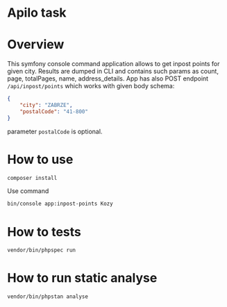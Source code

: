 Apilo task
=====
# Overview
This symfony console command application allows to get inpost points for given city. Results are dumped in CLI and contains
such params as count, page, totalPages, name, address_details. App has also POST endpoint `/api/inpost/points` which works with given 
body schema: 
```json
{
    "city": "ZABRZE",
    "postalCode": "41-800"
}
```
parameter `postalCode` is optional. 



# How to use
```bash
composer install
```
Use command
```bash
bin/console app:inpost-points Kozy
```
# How to tests

```bash
vendor/bin/phpspec run
```
# How to run static analyse
```bash
vendor/bin/phpstan analyse
```